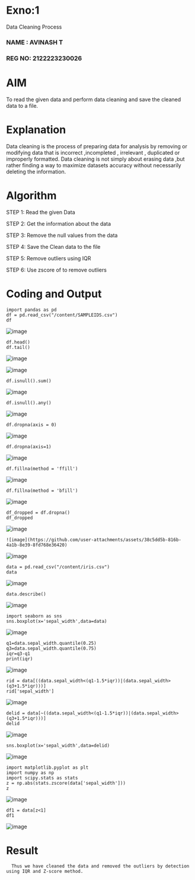 # Exno:1
Data Cleaning Process
### NAME : AVINASH T
### REG NO: 2122223230026
# AIM
To read the given data and perform data cleaning and save the cleaned data to a file.

# Explanation
Data cleaning is the process of preparing data for analysis by removing or modifying data that is incorrect ,incompleted , irrelevant , duplicated or improperly formatted. Data cleaning is not simply about erasing data ,but rather finding a way to maximize datasets accuracy without necessarily deleting the information.

# Algorithm
STEP 1: Read the given Data

STEP 2: Get the information about the data

STEP 3: Remove the null values from the data

STEP 4: Save the Clean data to the file

STEP 5: Remove outliers using IQR

STEP 6: Use zscore of to remove outliers

# Coding and Output
```
import pandas as pd
df = pd.read_csv("/content/SAMPLEIDS.csv")
df
```
![image](https://github.com/user-attachments/assets/459a437e-d1b2-4d9f-bf93-d45afee50ce1)
```
df.head()
df.tail()
```
![image](https://github.com/user-attachments/assets/f4842f18-547a-49bb-9469-6f066ed7a219)

![image](https://github.com/user-attachments/assets/2c9f1f3f-ba0d-4595-9db6-fb642cad8da4)

```
df.isnull().sum()
```
![image](https://github.com/user-attachments/assets/bd1c88ff-f725-46f7-99cb-40318b820674)
```
df.isnull().any()
```
![image](https://github.com/user-attachments/assets/3b9942e0-be1d-4b9d-ad9b-e0c28c2b67ca)
```
df.dropna(axis = 0)
```
![image](https://github.com/user-attachments/assets/3d298ecf-b68c-4939-98d8-8c7a422fedf0)
```
df.dropna(axis=1)
```
![image](https://github.com/user-attachments/assets/08697b09-da18-4949-ba7d-03e252b97eae)
```
df.fillna(method = 'ffill')
```
![image](https://github.com/user-attachments/assets/6ebeec00-ddfd-47c4-a898-c47a5724fa20)
```
df.fillna(method = 'bfill')
```
![image](https://github.com/user-attachments/assets/7d043470-9144-444b-9378-ed188ac7bd91)
```
df_dropped = df.dropna()
df_dropped
```
![image](https://github.com/user-attachments/assets/6e1fe0ef-1196-44d4-a260-124cb835bc88)
```
![image](https://github.com/user-attachments/assets/38c5dd5b-816b-4a1b-8e39-8fd768e36420)
```
![image](https://github.com/user-attachments/assets/b10ec7b5-79b3-4c4c-b9af-348ed599c759)
```
data = pd.read_csv("/content/iris.csv")
data
```
![image](https://github.com/user-attachments/assets/eb583e17-144e-443e-b4be-192c26a9e6f2)
```
data.describe()
```
![image](https://github.com/user-attachments/assets/18005fb2-4645-4504-9019-c274d772b6b2)
```
import seaborn as sns
sns.boxplot(x='sepal_width',data=data)
```
![image](https://github.com/user-attachments/assets/753e56d5-8097-4d97-a7a4-87c33b72077d)
```
q1=data.sepal_width.quantile(0.25)
q3=data.sepal_width.quantile(0.75)
iqr=q3-q1
print(iqr)
```
![image](https://github.com/user-attachments/assets/1b4faca9-5b53-47f6-99a1-142da4816d0f)
```
rid = data[((data.sepal_width<(q1-1.5*iqr))|(data.sepal_width>(q3+1.5*iqr)))]
rid['sepal_width']
```
![image](https://github.com/user-attachments/assets/210fd1de-53cf-4dc1-bf17-91fd4e0a20fd)
```
delid = data[~((data.sepal_width<(q1-1.5*iqr))|(data.sepal_width>(q3+1.5*iqr)))]
delid
```
![image](https://github.com/user-attachments/assets/81519ca0-ffb1-4f7c-a2ee-7534e20b545a)
```
sns.boxplot(x='sepal_width',data=delid)
```
![image](https://github.com/user-attachments/assets/ad2d80a0-1bf1-460b-a620-4707e3d96725)
```
import matplotlib.pyplot as plt
import numpy as np
import scipy.stats as stats
z = np.abs(stats.zscore(data['sepal_width']))
z
```
![image](https://github.com/user-attachments/assets/283f7095-d96c-4d77-a945-092c24150fef)
```
df1 = data[z<1]
df1
```
![image](https://github.com/user-attachments/assets/005bf7d7-3e3c-47bf-b493-d0aae7799994)

# Result
      Thus we have cleaned the data and removed the outliers by detection using IQR and Z-score method.
